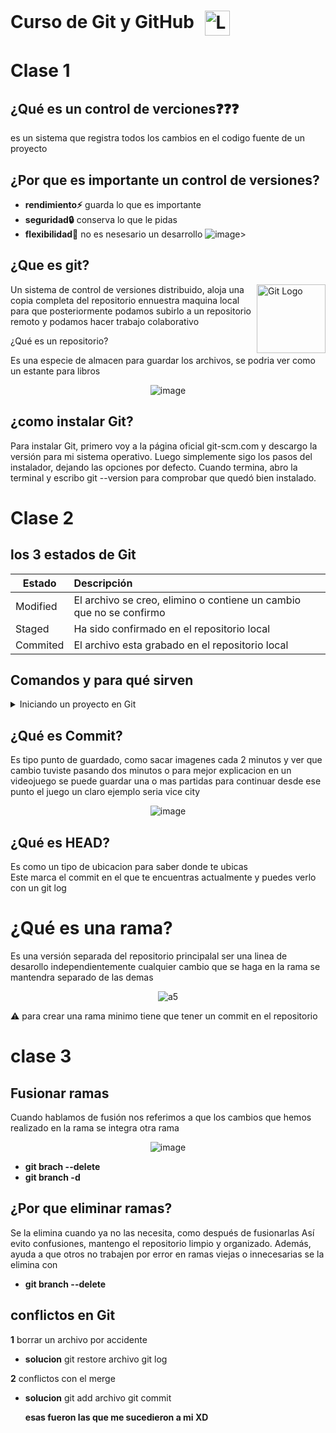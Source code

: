 <h1>
  Curso de Git y GitHub
  <a href="https://github.com">
    <img src="https://github.githubassets.com/images/modules/logos_page/GitHub-Mark.png" alt="Logo GitHub" width="40" style="vertical-align: middle; margin-left: 10px;">
  </a>
</h1>

# Clase 1

## ¿Qué es un control de verciones❓❓❓
es un sistema que registra todos los cambios en el codigo fuente de un proyecto

## ¿Por que es importante un control de versiones?
*  **rendimiento⚡** guarda lo que es importante
*  **seguridad🔒** conserva lo que le pidas
*  **flexibilidad🔁** no es nesesario un desarrollo
    ![image](https://github.com/user-attachments/assets/3ad0239d-def8-4ee1-8472-fadc65e961f7)>
  
## ¿Que es git?  

<img src="https://github.com/user-attachments/assets/e6a6ec1f-b1c9-47f7-bae5-ac4f63ac34b0" align="right"
alt="Git Logo" width="110" height="110">

Un sistema de control de versiones distribuido, aloja una copia completa del repositorio ennuestra maquina local para que posteriormente podamos subirlo a un repositorio remoto y podamos hacer trabajo colaborativo
  
¿Qué es un repositorio?

Es una especie de almacen para guardar los archivos, se podria ver como un estante para libros

<p align="center">
  <img src="https://github.com/user-attachments/assets/38b71276-a672-4a82-a2d8-4c56796a2354" alt="image" />
</p>


## ¿como instalar Git?

Para instalar Git, primero voy a la página oficial git-scm.com y descargo la versión para mi sistema operativo.
Luego simplemente sigo los pasos del instalador, dejando las opciones por defecto.
Cuando termina, abro la terminal y escribo git --version para comprobar que quedó bien instalado.

# Clase 2
 ## los 3 estados de Git 

Estado      |Descripción|
|-------------|:------------|
|Modified|El archivo se creo, elimino o contiene un cambio que no se confirmo|
|Staged|Ha sido confirmado en el repositorio local|
|Commited|El archivo esta grabado en el repositorio local|

## Comandos y para qué sirven
<details><summary>Iniciando un proyecto en Git </summary>

### Comandos básicos de Git
| Comando | Utilidad |
|--------|----------|
| `git init` | Inicia un nuevo repositorio en la carpeta actual |
| `git status` | Muestra el estado de los archivos |
| `git add *archivo` | Prepara un archivo para ser confirmado |
| `git commit -m "mensaje"` | Guarda los cambios preparados con un mensaje descriptivo |
| `git log` | Muestra el historial de commits |
| `git branch` | Lista todas las ramas en el repositorio |
| `git switch *rama` | Cambia a otra rama existente |
| `git push` | Sube los cambios al repositorio remoto |
| `git pull` | Descarga y combina los cambios del repositorio remoto |

</details>



## ¿Qué es Commit?
Es tipo  punto de guardado, como sacar imagenes cada 2 minutos y ver que cambio tuviste pasando dos minutos o para mejor explicacion en un videojuego se puede guardar una o mas partidas para continuar desde ese punto el juego  un claro ejemplo seria vice city

<p align="center">
  <img src="https://github.com/user-attachments/assets/c45b1301-9d73-4ce8-9b5a-d2a954958a78" alt="image" />
</p>


 
## ¿Qué es HEAD?
Es como un tipo de ubicacion para saber donde te ubicas   
Este marca el commit en el que te encuentras actualmente y puedes verlo con un git log

# ¿Qué es una rama?
Es una versión separada del repositorio principalal ser una linea de desarollo independientemente cualquier cambio que se haga en la rama se mantendra separado de las demas

<p align="center">
  <img src="https://github.com/user-attachments/assets/207b5104-c66d-499a-9d93-592c16566eb3" alt="a5" />
</p>




⚠️ para crear una rama minimo tiene que tener un commit en el repositorio

# clase 3
## Fusionar ramas
Cuando hablamos de fusión nos referimos a que los cambios que hemos realizado en la rama se integra otra rama

<p align="center">
  <img src="https://github.com/user-attachments/assets/d2c96de5-0adf-4e80-8ca2-f4dd279c8c94" alt="image" />
</p>




* **git brach --delete<nombredelarama>**
* **git branch -d<nombredelarama>**
## ¿Por que eliminar ramas?
Se la elimina cuando ya no las necesita, como después de fusionarlas 
Así evito confusiones, mantengo el repositorio limpio y organizado.
Además, ayuda a que otros no trabajen por error en ramas viejas o innecesarias se la elimina con
* **git branch --delete <elnombredelarama>**
## conflictos en Git
**1**
borrar un archivo por accidente
* **solucion**
  git restore archivo
  git log

**2**
  conflictos con el merge
  * **solucion**
    git add archivo
    git commit

    **esas fueron las que me sucedieron a mi XD**


